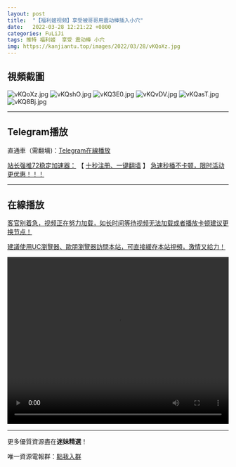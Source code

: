 ```yaml
---
layout: post
title:  "【福利姬视频】享受被哥哥用震动棒插入小穴"
date:   2022-03-28 12:21:22 +0800
categories: FuLiJi
tags: 推特 福利姬  享受 震动棒 小穴
img: https://kanjiantu.top/images/2022/03/28/vKQoXz.jpg
---
```



## 視頻截圖

![vKQoXz.jpg](https://kanjiantu.top/images/2022/03/28/vKQoXz.jpg)
![vKQshO.jpg](https://kanjiantu.top/images/2022/03/28/vKQshO.jpg)
![vKQ3E0.jpg](https://kanjiantu.top/images/2022/03/28/vKQ3E0.jpg)
![vKQvDV.jpg](https://kanjiantu.top/images/2022/03/28/vKQvDV.jpg)
![vKQasT.jpg](https://kanjiantu.top/images/2022/03/28/vKQasT.jpg)
![vKQ8Bj.jpg](https://kanjiantu.top/images/2022/03/28/vKQ8Bj.jpg)

* * *
## Telegram播放

直通車（需翻墻)：[Telegram在線播放](https://t.me/mimeijingxuan/275)

<u>站长强推72稳定加速器：</u> 【 [十秒注册、一键翻墙](https://www.mimei.blog/skip/vpn.html) 】
<u>  急速秒播不卡顿，限时活动更优惠！！！</u>
* * *
## 在線播放
<u>客官别着急，视频正在努力加载，如长时间等待视频无法加载或者播放卡顿建议更换节点！</u>

<u>建議使用UC瀏覽器、歐朋瀏覽器訪問本站，可直接緩存本站視頻，激情又給力！</u>
<center><video src="https://cdn.publer.io/uploads/videos/6245afcfdb279776cfbeed4e/7c75b0a55ede7611a093ed397bc1bd1a.mp4" width="100%" height="380px" controls="controls"></video></center>


* * *
更多優質資源盡在**迷妹精選**！

唯一資源電報群：[點我入群](https://t.me/mimeijingxuan)


